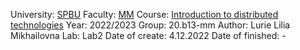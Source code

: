 University: [SPBU](https://spbu.ru/)
Faculty: [MM](https://math.spbu.ru/rus/)
Course: [Introduction to distributed technologies](https://github.com/itmo-ict-faculty/introduction-to-distributed-technologies)
Year: 2022/2023
Group: 20.b13-mm
Author: Lurie Lilia Mikhailovna
Lab: Lab2
Date of create: 4.12.2022
Date of finished: -
